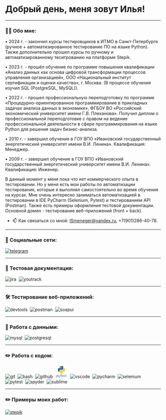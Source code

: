# Добрый день, меня зовут Илья!

---

### 👨‍💻 Обо мне:

• 2024 г. -  закончил курсы тестировщиков в ИТМО в Санкт-Петербурге (ручное + автоматизированное тестирование ПО на языке Python). Также дополнительно прошел курсы по ручному и автоматизированному теситрованию на платформе Stepik.

• 2023 г. - прошёл обучение по программе повышения квалификации «Анализ данных как основа цифровой трансформации процессов управления организацией», ООО «Национальный институт сертификации и оценки качества», г. Москва. (В процессе обучения изучил SQL (PostgreSQL, MySQL)).

• 2022 г. - прошел профессиональную переподготовку по программе «Процедурно-ориентированное программирование в прикладных задачах анализа данных в экономике», ФГБОУ ВО «Российский экономический университет имени Г.В. Плеханова». Получил диплом о профессиональной переподготовке с правом на ведение профессиональной деятельности в сфере программирования на языке Python для решения задач бизнес-анализа. 

• 2010 г. - завершил обучение в ГОУ ВПО «Ивановский государственный энергетический университет имени В.И. Ленина». Квалификация: Менеджер.

• 2009 г. - завершил обучение в ГОУ ВПО «Ивановский государственный энергетический университет имени В.И. Ленина». Квалификация: Инженер.

В данный момент у меня пока что нет коммерческого опыта в тестировании. Но у меня есть мои работы по автоматизации тестирования, которые я выполнял самостоятельно во время обучения на курсах. Мне очень интересно заниматься автоматизацией в тестировании в IDE PyCharm (Selenium, Pytest) и тестированием API (Postman). Также есть примеры оформления тестовой документации. Основной домен - тестирование веб-приложений (front + back). 
 

- 📫 Как связаться со мной: ISmeneger@yandex.ru, +7(901)286-40-78.


---
### 🤝 Социальные сети:

  <div id="badges">
      <a href="https://t.me/Ilya_S_1985" target="_blank">
      <img src="https://cdn-icons-png.flaticon.com/512/2111/2111646.png" width="40" height="40" alt="telegram" />
    </a>
  </div>

---


### 📁 Тестовая документация:

<div>
  <img src="https://cdn.jsdelivr.net/gh/devicons/devicon/icons/jira/jira-original.svg" title="jira" alt="jira" width="40" height="40"/>&nbsp
  <img src="https://upload.wikimedia.org/wikipedia/commons/thumb/8/8d/YouTrack_Icon.svg/1024px-YouTrack_Icon.svg.png?20200803082248" title="youtrack" alt="youtrack" width="40" height="40"/>&nbsp
</div>

---

### 🛠 Тестирование веб-приложений:

<div>
  <img src="https://d33wubrfki0l68.cloudfront.net/38b5c953a4667366685d55db55d057c86db1fc54/a0fdc/static/acae6b24d940347661ca901ea07f47c1/chrome-dev-logo-icon.png" title="devtools" alt="devtools" width="40" height="40"/>&nbsp
  <img src="https://seeklogo.com/images/P/postman-logo-0087CA0D15-seeklogo.com.png" title="postman" alt="postman" width="40" height="40"/>&nbsp
  <img src="https://static0.smartbear.co/smartbearbrand/media/images/home/soapui-icon.svg" title="soapui" alt="soapui" width="40" height="40"/>&nbsp
</div>

---


### 💾 Работа с данными:

<div>
  <img src="https://cdn.jsdelivr.net/gh/devicons/devicon/icons/mysql/mysql-original.svg" title="mysql" alt="mysql" width="40" height="40"/>&nbsp
  <img src="https://expertvc.ru/images/solo/postgresql.png" title="postgresql" alt="postgresql" width="40" height="40"/>&nbsp
</div>

---

### ✏️ Работа с кодом:

<div>
  <img src="https://cdn.jsdelivr.net/gh/devicons/devicon/icons/git/git-original.svg" title="git" alt="git" width="40" height="40"/>&nbsp
  <img src="https://upload.wikimedia.org/wikipedia/commons/thumb/4/4b/Bash_Logo_Colored.svg/1024px-Bash_Logo_Colored.svg.png?20180723054350" title="bash" alt="bash" width="40" height="40"/>&nbsp
  <img src="https://gitlab.com/uploads/-/system/group/avatar/10532272/github.png" title="github" alt="github" width="40" height="40"/>&nbsp
  <img src="https://raw.githubusercontent.com/devicons/devicon/master/icons/python/python-original-wordmark.svg" title="python" alt="python" width="40" height="40"/>&nbsp
  <img src="https://cdn.jsdelivr.net/gh/devicons/devicon/icons/vscode/vscode-original.svg" title="vscode" alt="vscode" width="40" height="40"/>&nbsp
  <img src="https://cdn.icon-icons.com/icons2/3053/PNG/512/intellij_pycharm_macos_bigsur_icon_190055.png" title="pycharm" alt="pycharm" width="40" height="40"/>&nbsp
  <img src="https://www.fita.in/includes/assets/img/selenium/selenium-tutorial-01.jpg" title="selenium" alt="selenium" width="60" height="35"/>&nbsp
  <img src="https://i.ytimg.com/vi/88qxXM3oI0w/maxresdefault.jpg" title="pytest" alt="pytest" width="60" height="60"/>&nbsp
  <img src="https://img.icons8.com/fluent/600/000000/spyder-ide-5.png" title="spyder" alt="spyder" width="40" height="40"/>&nbsp
  <img src="https://migsoft.ru/upload/iblock/a2c/a2c70a20a0508cd9adbae262e85f32fb.jpg" title="sublime" alt="sublime" width="40" height="40"/>&nbsp
  
  
</div>

---

### ✏️ Примеры моих работ:
<div id="links">
      <a href="https://github.com/ismeneger37/Stepik_Automation_Study_Project" target="_blank">
      <img src="https://facultetus.ru/images/stepik_simple_logo.png" width="40" height="40" alt="stepik" />
      </a>
      <a href="https://github.com/ismeneger37/Test"></a>
      <a href="https://github.com/ismeneger37/Stepik_Automation_Study_Project"></a>
      <a href="https://github.com/ismeneger37/stepik">
      <a href="https://github.com/ismeneger37/studying-Git"></a>
     
</div>
